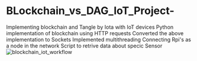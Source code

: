 # BLockchain_vs_DAG_IoT_Project-
Implementing blockchain and Tangle by Iota with IoT devices
Python implementation of blockchain using HTTP requests
Converted the above implementation to Sockets
Implemented multithreading
Connecting Rpi's as a node in the network
Script to retrive data about specic Sensor
![blockchain_iot_workflow](https://user-images.githubusercontent.com/42121605/60796195-9cd0d000-a18a-11e9-9d60-50e00679507f.png)
